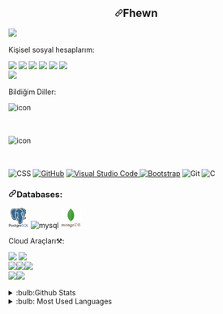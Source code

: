 <h2 align="center" dir="auto"><a id="user-content-Fhewn" class="anchor" aria-hidden="true" href="#Fhewn"><svg class="octicon octicon-link" viewBox="0 0 16 16" version="1.1" width="16" height="16" aria-hidden="true"><path fill-rule="evenodd" d="M7.775 3.275a.75.75 0 001.06 1.06l1.25-1.25a2 2 0 112.83 2.83l-2.5 2.5a2 2 0 01-2.83 0 .75.75 0 00-1.06 1.06 3.5 3.5 0 004.95 0l2.5-2.5a3.5 3.5 0 00-4.95-4.95l-1.25 1.25zm-4.69 9.64a2 2 0 010-2.83l2.5-2.5a2 2 0 012.83 0 .75.75 0 001.06-1.06 3.5 3.5 0 00-4.95 0l-2.5 2.5a3.5 3.5 0 004.95 4.95l1.25-1.25a.75.75 0 00-1.06-1.06l-1.25 1.25a2 2 0 01-2.83 0z"></path></svg></a>Fhewn</h2>


<img src="https://user-images.githubusercontent.com/74038190/212748842-9fcbad5b-6173-4175-8a61-521f3dbb7514.gif" style="max-width: 100%; display: inline-block;" data-target="animated-image.originalImage">

Kişisel sosyal hesaplarım:

<p align="left" dir="auto">
    <a href="https://discord.com/users/732661311808208997" rel="nofollow"><img src="https://camo.githubusercontent.com/cfdb7a62449afe712e9eb92977cf8190acb14fb16e173e128eff89736e212a1e/68747470733a2f2f696d672e736869656c64732e696f2f62616467652f646973636f72642532302d3732383944412e7376673f267374796c653d666f722d7468652d6261646765266c6f676f3d646973636f7264266c6f676f436f6c6f723d7768697465"
            data-canonical-src="https://img.shields.io/badge/discord%20-7289DA.svg?&amp;style=for-the-badge&amp;logo=discord&amp;logoColor=white" style="max-width: 100%;"></a>
    <a href="https://open.spotify.com/user/dosbutjaqwp66jbw0vdag2o6u?si=3f5c944aed8344bf" rel="nofollow"><img src="https://camo.githubusercontent.com/8b36f195a47af7355c39f1aeb80a128d1ed7522b1ed32f726bfa27f12ff54fc5/68747470733a2f2f696d672e736869656c64732e696f2f62616467652f53706f746966792532302d3165643736302e7376673f267374796c653d666f722d7468652d6261646765266c6f676f3d73706f74696679266c6f676f436f6c6f723d7768697465"
            data-canonical-src="https://img.shields.io/badge/Spotify%20-1ed760.svg?&amp;style=for-the-badge&amp;logo=spotify&amp;logoColor=white" style="max-width: 100%;"></a>
    <a href="https://instagram.com/batu.3959" rel="nofollow"><img src="https://camo.githubusercontent.com/7e5ea6500c36f6cca132b99adbf3f7283c00742c0b0cca9515f0099d292b0494/68747470733a2f2f696d672e736869656c64732e696f2f62616467652f494e5354414752414d2532302d4443333137352e7376673f267374796c653d666f722d7468652d6261646765266c6f676f3d696e7374616772616d266c6f676f436f6c6f723d7768697465"
            data-canonical-src="https://img.shields.io/badge/INSTAGRAM%20-DC3175.svg?&amp;style=for-the-badge&amp;logo=instagram&amp;logoColor=white" style="max-width: 100%;"></a>
    <a href="https://github.com/Fhewn"><img src="https://camo.githubusercontent.com/9f2ea2ebee8ce969b6756bd688eeb260371ebb97d594479dacb4b7f6108b68e7/68747470733a2f2f696d672e736869656c64732e696f2f62616467652f4769744875622532302d3139313731372e7376673f267374796c653d666f722d7468652d6261646765266c6f676f3d676974687562266c6f676f436f6c6f723d7768697465"
            data-canonical-src="https://img.shields.io/badge/GitHub%20-191717.svg?&amp;style=for-the-badge&amp;logo=github&amp;logoColor=white" style="max-width: 100%;"></a>
<a href="https://steamcommunity.com/id/Fhewn?/" rel="nofollow"><img src="https://camo.githubusercontent.com/2b62b7b5a3ff8bc9f650b3d73725516bea32cdccf5b12f832af7f3536055b8ac/68747470733a2f2f696d672e736869656c64732e696f2f62616467652f737465616d2532302d3137316132312e7376673f267374796c653d666f722d7468652d6261646765266c6f676f3d737465616d266c6f676f436f6c6f723d7768697465" data-canonical-src="https://img.shields.io/badge/steam%20-171a21.svg?&amp;style=for-the-badge&amp;logo=steam&amp;logoColor=white" style="max-width: 100%;"></a>
 <a href="https://twitter.com/Batuhanozler39" rel="nofollow">
<img src="https://camo.githubusercontent.com/5d03c86f6a75f7cbe80d135d9162fbf6dc46a31253cf30a8e9bb8279b4d574d3/68747470733a2f2f696d672e736869656c64732e696f2f62616467652f547769747465722d3144413146323f7374796c653d666f722d7468652d6261646765266c6f676f3d74776974746572266c6f676f436f6c6f723d7768697465" data-canonical-src="https://img.shields.io/badge/Twitter-1DA1F2?style=for-the-badge&amp;logo=twitter&amp;logoColor=white" style="max-width: 100%;">
</a>
    <br>
    <a target="_blank" rel="noopener noreferrer" href="https://camo.githubusercontent.com/3be1f6ff15106c2bc0178f042f961fc158694be4360483a0bb3b66ad4c3c4062/68747470733a2f2f6b6f6d617265762e636f6d2f67687076632f3f757365726e616d653d466179696b63696d26636f6c6f723d646331343363"><img src="https://camo.githubusercontent.com/3be1f6ff15106c2bc0178f042f961fc158694be4360483a0bb3b66ad4c3c4062/68747470733a2f2f6b6f6d617265762e636f6d2f67687076632f3f757365726e616d653d466179696b63696d26636f6c6f723d646331343363" data-canonical-src="https://komarev.com/ghpvc/?username=Fhewn&amp;color=14b8d1"
            style="max-width: 100%;"></a>
</p>
   
Bildiğim Diller:

<div style="display: flex; align-items: flex-start;"><img src="https://techstack-generator.vercel.app/csharp-icon.svg" alt="icon" width="65" height="65" /></div>
<div style="display: flex; align-items: flex-start;"><img src="https://techstack-generator.vercel.app/js-icon.svg" alt="icon" width="65" height="65" /></div>
<img src="https://camo.githubusercontent.com/d738d76484d50c8345c2d01e39364b707285bc7936140858e7909dfe6424efb2/68747470733a2f2f696d672e736869656c64732e696f2f62616467652f2d4353532d3035313232413f7374796c653d666c6174266c6f676f3d43535333266c6f676f436f6c6f723d313537324236" alt="CSS" data-canonical-src="https://img.shields.io/badge/-CSS-05122A?style=flat&amp;logo=CSS3&amp;logoColor=1572B6" style="max-width: 100%;"></a> <a target="_blank" rel="noopener noreferrer" href="https://camo.githubusercontent.com/202a58d250ff1d21ee70433e0070b55f8fed747f8883c1750742aa791b1ad871/68747470733a2f2f696d672e736869656c64732e696f2f62616467652f2d4769744875622d3035313232413f7374796c653d666c6174266c6f676f3d676974687562"><img src="https://camo.githubusercontent.com/202a58d250ff1d21ee70433e0070b55f8fed747f8883c1750742aa791b1ad871/68747470733a2f2f696d672e736869656c64732e696f2f62616467652f2d4769744875622d3035313232413f7374796c653d666c6174266c6f676f3d676974687562" alt="GitHub" data-canonical-src="https://img.shields.io/badge/-GitHub-05122A?style=flat&amp;logo=github" style="max-width: 100%;"></a> <a target="_blank" rel="noopener noreferrer" href="https://camo.githubusercontent.com/1ca4fca85fcdf590edd7002c02ded299502daa79309d0656859b69d55a1c1fa9/68747470733a2f2f696d672e736869656c64732e696f2f62616467652f2d56697375616c25323053747564696f253230436f64652d3035313232413f7374796c653d666c6174266c6f676f3d76697375616c2d73747564696f2d636f6465266c6f676f436f6c6f723d303037414343"><img src="https://camo.githubusercontent.com/1ca4fca85fcdf590edd7002c02ded299502daa79309d0656859b69d55a1c1fa9/68747470733a2f2f696d672e736869656c64732e696f2f62616467652f2d56697375616c25323053747564696f253230436f64652d3035313232413f7374796c653d666c6174266c6f676f3d76697375616c2d73747564696f2d636f6465266c6f676f436f6c6f723d303037414343" alt="Visual Studio Code" data-canonical-src="https://img.shields.io/badge/-Visual%20Studio%20Code-05122A?style=flat&amp;logo=visual-studio-code&amp;logoColor=007ACC" style="max-width: 100%;"></a><a target="_blank" rel="noopener noreferrer" href="https://camo.githubusercontent.com/1a3d592707d940e585ac708278cf93823ccf24115714e2b90d27165c2abac401/68747470733a2f2f696d672e736869656c64732e696f2f62616467652f2d426f6f7473747261702d3035313232413f7374796c653d666c6174266c6f676f3d626f6f747374726170266c6f676f436f6c6f723d353633443743"> <img src="https://camo.githubusercontent.com/1a3d592707d940e585ac708278cf93823ccf24115714e2b90d27165c2abac401/68747470733a2f2f696d672e736869656c64732e696f2f62616467652f2d426f6f7473747261702d3035313232413f7374796c653d666c6174266c6f676f3d626f6f747374726170266c6f676f436f6c6f723d353633443743" alt="Bootstrap" data-canonical-src="https://img.shields.io/badge/-Bootstrap-05122A?style=flat&amp;logo=bootstrap&amp;logoColor=563D7C" style="max-width: 100%;"></a> <img src="https://camo.githubusercontent.com/2fc774b6f44efd9ac27316c539e0e94f8e524f872dc5b1c3ef60266a598331bc/68747470733a2f2f696d672e736869656c64732e696f2f62616467652f2d4769742d3035313232413f7374796c653d666c6174266c6f676f3d676974" alt="Git" data-canonical-src="https://img.shields.io/badge/-Git-05122A?style=flat&amp;logo=git" style="max-width: 100%;"> <img src="https://camo.githubusercontent.com/02660457c8f38de2a1a51406de517602b06521304cb6b07030f5bf8ddef667ea/68747470733a2f2f696d672e736869656c64732e696f2f62616467652f2d432d3035313232413f7374796c653d666c6174266c6f676f3d43266c6f676f436f6c6f723d413842394343" alt="C" data-canonical-src="https://img.shields.io/badge/-C-05122A?style=flat&amp;logo=C&amp;logoColor=A8B9CC" style="max-width: 100%;"> 


<h3 align="left" dir="auto"><a id="user-content-databases" class="anchor" aria-hidden="true" href="#databases"><svg class="octicon octicon-link" viewBox="0 0 16 16" version="1.1" width="16" height="16" aria-hidden="true"><path fill-rule="evenodd" d="M7.775 3.275a.75.75 0 001.06 1.06l1.25-1.25a2 2 0 112.83 2.83l-2.5 2.5a2 2 0 01-2.83 0 .75.75 0 00-1.06 1.06 3.5 3.5 0 004.95 0l2.5-2.5a3.5 3.5 0 00-4.95-4.95l-1.25 1.25zm-4.69 9.64a2 2 0 010-2.83l2.5-2.5a2 2 0 012.83 0 .75.75 0 001.06-1.06 3.5 3.5 0 00-4.95 0l-2.5 2.5a3.5 3.5 0 004.95 4.95l1.25-1.25a.75.75 0 00-1.06-1.06l-1.25 1.25a2 2 0 01-2.83 0z"></path></svg></a>Databases:</h3>

<img src="https://raw.githubusercontent.com/devicons/devicon/master/icons/postgresql/postgresql-original-wordmark.svg" alt="postgresql" width="40" height="40" style="max-width: 100%;"> <img src="https://camo.githubusercontent.com/3904d2ef246121d570e7a706b6ca7c709668b53b0889a43c8b2fe764a87c1171/68747470733a2f2f63646e6c6f676f2e636f6d2f6c6f676f732f6d2f31302f6d7973716c2e737667" alt="mysql" width="43" data-canonical-src="https://cdnlogo.com/logos/m/10/mysql.svg" style="max-width: 100%;"> <img src="https://raw.githubusercontent.com/devicons/devicon/master/icons/mongodb/mongodb-original-wordmark.svg" alt="mongodb" width="40" height="40" style="max-width: 100%;">


 Cloud Araçları⚒️:

<img src="https://camo.githubusercontent.com/06cec619df81cad24ad093238b1e4debd698ab3ca12246e6fa26a89a8bd71feb/68747470733a2f2f696d672e69636f6e73382e636f6d2f676c7970682d6e6575652f36342f3030303030302f6769746875622e706e67" data-canonical-src="https://img.icons8.com/glyph-neue/64/000000/github.png" style="max-width: 100%;"> <img src="https://camo.githubusercontent.com/2f7d9c653bd1edd735b3db07d7c4b47ae45959e17c14053fa4f543ac93cc1a8c/68747470733a2f2f696d672e69636f6e73382e636f6d2f636f6c6f722f34382f3030303030302f76697375616c2d73747564696f2d636f64652d323031392e706e67" data-canonical-src="https://img.icons8.com/color/48/000000/visual-studio-code-2019.png" style="max-width: 100%;"></br>
<img src="https://camo.githubusercontent.com/7cbf09ab09608919d5eb72c0812a5fa3cd4996b18b79e19699d8718b49ff09b3/68747470733a2f2f696d672e69636f6e73382e636f6d2f636f6c6f722f34382f3030303030302f61646f62652d696c6c7573747261746f722d2d76312e706e67" data-canonical-src="https://img.icons8.com/color/48/000000/adobe-illustrator--v1.png" style="max-width: 100%;"><img src="https://camo.githubusercontent.com/f7117f8f905f5365e9b51ad5a1dbf18b9bfd5993a989eca5268e1ca5cf89f439/68747470733a2f2f696d672e69636f6e73382e636f6d2f636f6c6f722f34382f3030303030302f61646f62652d70686f746f73686f702d2d76312e706e67" data-canonical-src="https://img.icons8.com/color/48/000000/adobe-photoshop--v1.png" style="max-width: 100%;"><img src="https://camo.githubusercontent.com/783e0b1ee7eba867446d3dc21e436ab3d4537d2d943547d373acaaedf6f3004d/68747470733a2f2f696d672e69636f6e73382e636f6d2f636f6c6f722f34382f3030303030302f61646f62652d61667465722d656666656374732d2d76312e706e67" data-canonical-src="https://img.icons8.com/color/48/000000/adobe-after-effects--v1.png" style="max-width: 100%;"> 
</br>
<img src="https://camo.githubusercontent.com/d641c44d21106dc4c7a7b2d8b900bc0ac40e1dc99b6dfd51554201d44e7be2ff/68747470733a2f2f696d672e69636f6e73382e636f6d2f636f6c6f722f34382f3030303030302f77696e646f77732d31302e706e67" data-canonical-src="https://img.icons8.com/color/48/000000/windows-10.png" style="max-width: 100%;"><img src="https://camo.githubusercontent.com/aba9734294ac49b50e3d0e95e18b97135f29d5a407242b4352c6f85254bbb932/68747470733a2f2f696d672e69636f6e73382e636f6d2f636f6c6f722f34382f3030303030302f6c696e75782d2d76312e706e67" data-canonical-src="https://img.icons8.com/color/48/000000/linux--v1.png" style="max-width: 100%;">




<details>
 <summary>:bulb:Github Stats</summary>
 <img src="https://github-readme-stats.vercel.app/api?username=Fhewn&theme=redical">
 </details>


<details>
 <summary>:bulb: Most Used Languages</summary>
 <img src="https://github-readme-stats.vercel.app/api/top-langs/?username=Fhewn&layout=compact">
 </details>

                       
